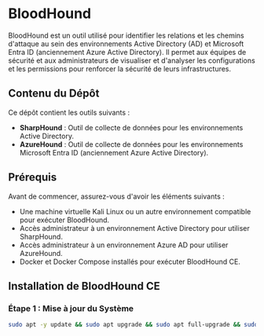 # BloodHound

BloodHound est un outil utilisé pour identifier les relations et les chemins d'attaque au sein des environnements Active Directory (AD) et Microsoft Entra ID (anciennement Azure Active Directory). Il permet aux équipes de sécurité et aux administrateurs de visualiser et d'analyser les configurations et les permissions pour renforcer la sécurité de leurs infrastructures.

## Contenu du Dépôt

Ce dépôt contient les outils suivants :

- **SharpHound** : Outil de collecte de données pour les environnements Active Directory.
- **AzureHound** : Outil de collecte de données pour les environnements Microsoft Entra ID (anciennement Azure Active Directory).

## Prérequis

Avant de commencer, assurez-vous d'avoir les éléments suivants :

- Une machine virtuelle Kali Linux ou un autre environnement compatible pour exécuter BloodHound.
- Accès administrateur à un environnement Active Directory pour utiliser SharpHound.
- Accès administrateur à un environnement Azure AD pour utiliser AzureHound.
- Docker et Docker Compose installés pour exécuter BloodHound CE.

## Installation de BloodHound CE

### Étape 1 : Mise à jour du Système

```sh
sudo apt -y update && sudo apt upgrade && sudo apt full-upgrade && sudo apt autoclean && sudo apt clean

